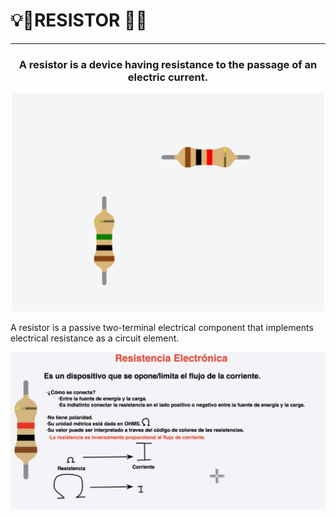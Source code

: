 # 💡🚨RESISTOR 🚨💡

---

<div align = "middle" id = "Header">
  <h3><strong>
    A resistor is a device having resistance to the passage of an electric current.
  </h3></strong>
  <img src="../Media/Resistor.png" alt="Led image" width="500"/>
</div>

<div id="body" align = "left">
  <p>
  A resistor is a passive two-terminal electrical component that implements electrical resistance as a circuit element.
  </p>
  <img src="../Media/ResistorSP.png" alt="Led image" width="900"/>
</div>
